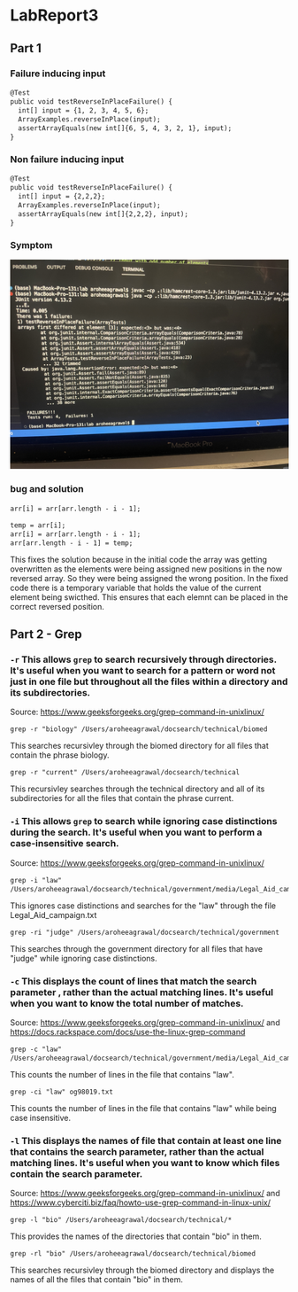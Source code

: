 # LabReport3
## Part 1
### Failure inducing input
```
@Test 
public void testReverseInPlaceFailure() {
  int[] input = {1, 2, 3, 4, 5, 6}; 
  ArrayExamples.reverseInPlace(input);
  assertArrayEquals(new int[]{6, 5, 4, 3, 2, 1}, input);
}
```
### Non failure inducing input
```
@Test 
public void testReverseInPlaceFailure() {
  int[] input = {2,2,2}; 
  ArrayExamples.reverseInPlace(input);
  assertArrayEquals(new int[]{2,2,2}, input); 
}
```
### Symptom
![Image](IMG_8164.JPG)
### bug and solution 
```
arr[i] = arr[arr.length - i - 1];
```
```
temp = arr[i];
arr[i] = arr[arr.length - i - 1];
arr[arr.length - i - 1] = temp;
```
This fixes the solution because in the initial code the array was getting overwritten as the elements were being assigned new positions in the now reversed array. So they were being assigned the wrong position. In the fixed code there is a temporary variable that holds the value of the current element being swicthed. This ensures that each elemnt can be placed in the correct reversed position.

## Part 2 - Grep
### `-r` This allows `grep` to search recursively through directories. It's useful when you want to search for a pattern or word not just in one file but throughout all the files within a directory and its subdirectories.
Source: https://www.geeksforgeeks.org/grep-command-in-unixlinux/
```
grep -r "biology" /Users/aroheeagrawal/docsearch/technical/biomed
```
This searches recursivley through the biomed directory for all files that contain the phrase biology.
```
grep -r "current" /Users/aroheeagrawal/docsearch/technical
```
This recursivley searches through the technical directory and all of its subdirectories for all the files that contain the phrase current.
### `-i` This allows `grep` to search while ignoring case distinctions during the search. It's useful when you want to perform a case-insensitive search.
Source: https://www.geeksforgeeks.org/grep-command-in-unixlinux/ 
```
grep -i "law" /Users/aroheeagrawal/docsearch/technical/government/media/Legal_Aid_campaign.txt
```
This ignores case distinctions and searches for the "law" through the file Legal_Aid_campaign.txt
```
grep -ri "judge" /Users/aroheeagrawal/docsearch/technical/government
```
This searches through the government directory for all files that have "judge" while ignoring case distinctions.
### `-c` This  displays the count of lines that match the search parameter , rather than the actual matching lines. It's useful when you want to know the total number of matches.
Source: https://www.geeksforgeeks.org/grep-command-in-unixlinux/ and https://docs.rackspace.com/docs/use-the-linux-grep-command
```
grep -c "law" /Users/aroheeagrawal/docsearch/technical/government/media/Legal_Aid_campaign.txt
```
This counts the number of lines in the file that contains "law".
```
grep -ci "law" og98019.txt
```
This counts the number of lines in the file that contains "law" while being case insensitive.
### `-l` This displays the names of file that contain at least one line that contains the search parameter, rather than the actual matching lines. It's useful when you want to know which files contain the search parameter. 
Source: https://www.geeksforgeeks.org/grep-command-in-unixlinux/ and https://www.cyberciti.biz/faq/howto-use-grep-command-in-linux-unix/
```
grep -l "bio" /Users/aroheeagrawal/docsearch/technical/*
```
This provides the names of the directories that contain "bio" in them.
```
grep -rl "bio" /Users/aroheeagrawal/docsearch/technical/biomed
```
This searches recursivley through the biomed directory and displays the names of all the files that contain "bio" in them. 
